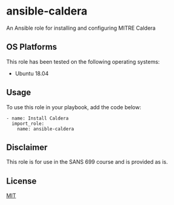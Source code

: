 # ansible-caldera

An Ansible role for installing and configuring MITRE Caldera

## OS Platforms

This role has been tested on the following operating systems:

- Ubuntu 18.04

## Usage

To use this role in your playbook, add the code below:

```
- name: Install Caldera
  import_role:
    name: ansible-caldera
```

## Disclaimer

This role is for use in the SANS 699 course and is provided as is.

## License

[MIT](LICENSE)